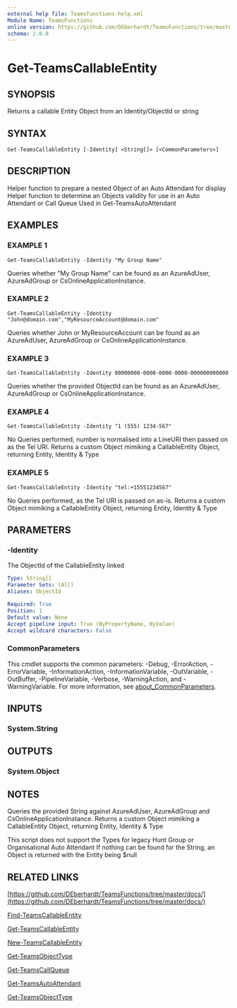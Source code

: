 ```yaml
---
external help file: TeamsFunctions-help.xml
Module Name: TeamsFunctions
online version: https://github.com/DEberhardt/TeamsFunctions/tree/master/docs/
schema: 2.0.0
---
```


# Get-TeamsCallableEntity

## SYNOPSIS
Returns a callable Entity Object from an Identity/ObjectId or string

## SYNTAX

```
Get-TeamsCallableEntity [-Identity] <String[]> [<CommonParameters>]
```

## DESCRIPTION
Helper function to prepare a nested Object of an Auto Attendant for display
Helper function to determine an Objects validity for use in an Auto Attendant or Call Queue
Used in Get-TeamsAutoAttendant

## EXAMPLES

### EXAMPLE 1
```
Get-TeamsCallableEntity -Identity "My Group Name"
```

Queries whether "My Group Name" can be found as an AzureAdUser, AzureAdGroup or CsOnlineApplicationInstance.

### EXAMPLE 2
```
Get-TeamsCallableEntity -Identity "John@domain.com","MyResourceAccount@domain.com"
```

Queries whether John or MyResourceAccount can be found as an AzureAdUser, AzureAdGroup or CsOnlineApplicationInstance.

### EXAMPLE 3
```
Get-TeamsCallableEntity -Identity 00000000-0000-0000-0000-000000000000
```

Queries whether the provided ObjectId can be found as an AzureAdUser, AzureAdGroup or CsOnlineApplicationInstance.

### EXAMPLE 4
```
Get-TeamsCallableEntity -Identity "1 (555) 1234-567"
```

No Queries performed, number is normalised into a LineURI then passed on as the Tel URI.
Returns a custom Object mimiking a CallableEntity Object, returning Entity, Identity & Type

### EXAMPLE 5
```
Get-TeamsCallableEntity -Identity "tel:+15551234567"
```

No Queries performed, as the Tel URI is passed on as-is.
Returns a custom Object mimiking a CallableEntity Object, returning Entity, Identity & Type

## PARAMETERS

### -Identity
The ObjectId of the CallableEntity linked

```yaml
Type: String[]
Parameter Sets: (All)
Aliases: ObjectId

Required: True
Position: 1
Default value: None
Accept pipeline input: True (ByPropertyName, ByValue)
Accept wildcard characters: False
```

### CommonParameters
This cmdlet supports the common parameters: -Debug, -ErrorAction, -ErrorVariable, -InformationAction, -InformationVariable, -OutVariable, -OutBuffer, -PipelineVariable, -Verbose, -WarningAction, and -WarningVariable. For more information, see [about_CommonParameters](http://go.microsoft.com/fwlink/?LinkID=113216).

## INPUTS

### System.String
## OUTPUTS

### System.Object
## NOTES
Queries the provided String against AzureAdUser, AzureAdGroup and CsOnlineApplicationInstance.
Returns a custom Object mimiking a CallableEntity Object, returning Entity, Identity & Type

This script does not support the Types for legacy Hunt Group or Organisational Auto Attendant
If nothing can be found for the String, an Object is returned with the Entity being $null

## RELATED LINKS

[https://github.com/DEberhardt/TeamsFunctions/tree/master/docs/](https://github.com/DEberhardt/TeamsFunctions/tree/master/docs/)

[Find-TeamsCallableEntity]()

[Get-TeamsCallableEntity]()

[New-TeamsCallableEntity]()

[Get-TeamsObjectType]()

[Get-TeamsCallQueue]()

[Get-TeamsAutoAttendant]()

[Get-TeamsObjectType]()


